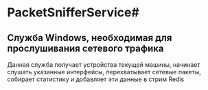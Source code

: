 # PacketSnifferService#
## Служба Windows, необходимая для прослушивания сетевого трафика
Данная служба получает устройства текущей машины, начинает слушать указанные интерфейсы, перехватывает сетевые пакеты, собирает статистику и добавляет эти данные в стрим Redis
